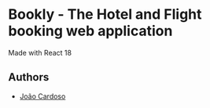 # Bookly - The Hotel and Flight booking web application
Made with React 18

## Authors
- [João Cardoso](https://github.com/CardosoDev04)
